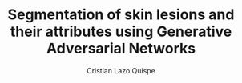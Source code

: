 ---
paperId: 10
author: Cristian Lazo Quispe
publicationauthor: Lazo Quispe, C.
title: Segmentation of skin lesions and their attributes using Generative Adversarial Networks 
pdf: Poster_Lazo_Cristian.pdf
poster: --
alt: --
type: Poster
topic: Medical Imaging
link: https://research.latinxinai.org/papers/neurips/2019/pdf/Poster_Lazo_Cristian.pdf
conference: neurips
year: 2019
tags: neurips-2019
location: Vancouver, Canada
---
